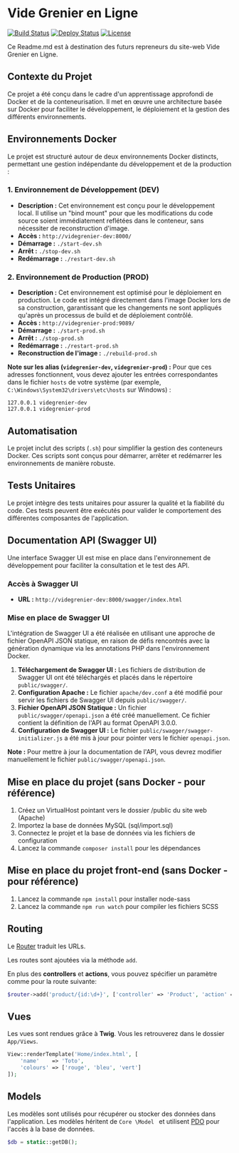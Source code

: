 # Vide Grenier en Ligne

[![Build Status](https://img.shields.io/badge/Build-Passing-brightgreen)](https://github.com/hanan3889/bloc5/actions/workflows/build-and-push-docker.yml)
[![Deploy Status](https://img.shields.io/badge/Deploy-Passing-brightgreen)](https://github.com/hanan3889/bloc5/actions/workflows/deploy-to-prod-on-main-merge.yml)
[![License](https://img.shields.io/badge/License-MIT-blue.svg)](LICENSE)

Ce Readme.md est à destination des futurs repreneurs du site-web Vide Grenier en Ligne.

## Contexte du Projet

Ce projet a été conçu dans le cadre d'un apprentissage approfondi de Docker et de la conteneurisation. Il met en œuvre une architecture basée sur Docker pour faciliter le développement, le déploiement et la gestion des différents environnements.

## Environnements Docker 

Le projet est structuré autour de deux environnements Docker distincts, permettant une gestion indépendante du développement et de la production :

### 1. Environnement de Développement (DEV) 

*   **Description :** Cet environnement est conçu pour le développement local. Il utilise un "bind mount" pour que les modifications du code source soient immédiatement reflétées dans le conteneur, sans nécessiter de reconstruction d'image.
*   **Accès :** `http://videgrenier-dev:8000/`
*   **Démarrage :** `./start-dev.sh`
*   **Arrêt :** `./stop-dev.sh`
*   **Redémarrage :** `./restart-dev.sh`

### 2. Environnement de Production (PROD)

*   **Description :** Cet environnement est optimisé pour le déploiement en production. Le code est intégré directement dans l'image Docker lors de sa construction, garantissant que les changements ne sont appliqués qu'après un processus de build et de déploiement contrôlé.
*   **Accès :** `http://videgrenier-prod:9089/`
*   **Démarrage :** `./start-prod.sh`
*   **Arrêt :** `./stop-prod.sh`
*   **Redémarrage :** `./restart-prod.sh`
*   **Reconstruction de l'image :** `./rebuild-prod.sh` 

**Note sur les alias (`videgrenier-dev`, `videgrenier-prod`) :** Pour que ces adresses fonctionnent, vous devez ajouter les entrées correspondantes dans le fichier `hosts` de votre système (par exemple, `C:\Windows\System32\drivers\etc\hosts` sur Windows) :

```
127.0.0.1 videgrenier-dev
127.0.0.1 videgrenier-prod
```

## Automatisation

Le projet inclut des scripts (`.sh`) pour simplifier la gestion des conteneurs Docker. Ces scripts sont conçus pour démarrer, arrêter et redémarrer les environnements de manière robuste.

## Tests Unitaires

Le projet intègre des tests unitaires pour assurer la qualité et la fiabilité du code. Ces tests peuvent être exécutés pour valider le comportement des différentes composantes de l'application.

## Documentation API (Swagger UI)

Une interface Swagger UI est mise en place dans l'environnement de développement pour faciliter la consultation et le test des API.

### Accès à Swagger UI

*   **URL :** `http://videgrenier-dev:8000/swagger/index.html`

### Mise en place de Swagger UI

L'intégration de Swagger UI a été réalisée en utilisant une approche de fichier OpenAPI JSON statique, en raison de défis rencontrés avec la génération dynamique via les annotations PHP dans l'environnement Docker.

1.  **Téléchargement de Swagger UI :** Les fichiers de distribution de Swagger UI ont été téléchargés et placés dans le répertoire `public/swagger/`.
2.  **Configuration Apache :** Le fichier `apache/dev.conf` a été modifié pour servir les fichiers de Swagger UI depuis `public/swagger/`.
3.  **Fichier OpenAPI JSON Statique :** Un fichier `public/swagger/openapi.json` a été créé manuellement. Ce fichier contient la définition de l'API au format OpenAPI 3.0.0.
4.  **Configuration de Swagger UI :** Le fichier `public/swagger/swagger-initializer.js` a été mis à jour pour pointer vers le fichier `openapi.json`.

**Note :** Pour mettre à jour la documentation de l'API, vous devrez modifier manuellement le fichier `public/swagger/openapi.json`.

## Mise en place du projet (sans Docker - pour référence)

1. Créez un VirtualHost pointant vers le dossier /public du site web (Apache)
2. Importez la base de données MySQL (sql/import.sql)
3. Connectez le projet et la base de données via les fichiers de configuration
4. Lancez la commande `composer install` pour les dépendances

## Mise en place du projet front-end (sans Docker - pour référence)
1. Lancez la commande `npm install` pour installer node-sass
2. Lancez la commande `npm run watch` pour compiler les fichiers SCSS

## Routing

Le [Router](Core/Router.php) traduit les URLs. 

Les routes sont ajoutées via la méthode `add`. 

En plus des **controllers** et **actions**, vous pouvez spécifier un paramètre comme pour la route suivante:

```php
$router->add('product/{id:\d+}', ['controller' => 'Product', 'action' => 'show']);
```


## Vues

Les vues sont rendues grâce à **Twig**. 
Vous les retrouverez dans le dossier `App/Views`. 

```php
View::renderTemplate('Home/index.html', [
    'name'    => 'Toto',
    'colours' => ['rouge', 'bleu', 'vert']
]);
```
## Models

Les modèles sont utilisés pour récupérer ou stocker des données dans l'application. Les modèles héritent de `Core
\Model
` et utilisent [PDO](http://php.net/manual/en/book.pdo.php) pour l'accès à la base de données. 

```php
$db = static::getDB();
```
